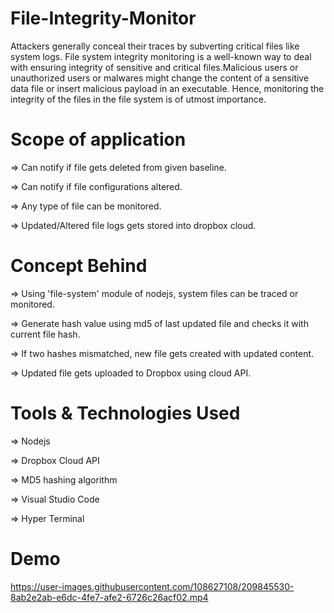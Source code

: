 # File-Integrity-Monitor

Attackers generally conceal their traces by subverting critical files like system logs. File system integrity monitoring is a well-known way to deal with ensuring 
integrity of sensitive and critical files.Malicious users or unauthorized users or malwares might change the content of a sensitive data file or insert malicious payload 
in an executable. Hence, monitoring the integrity of the files in the file system is of utmost importance.

# Scope of application
⇒ Can notify if file gets deleted from given baseline.

⇒ Can notify if file configurations altered.

⇒ Any type of file can be monitored.

⇒ Updated/Altered file logs gets stored into dropbox cloud.

# Concept Behind
⇒ Using 'file-system' module of nodejs, system files can be traced or monitored.

⇒ Generate hash value using md5 of last updated file and checks it with current file hash.

⇒ If two hashes mismatched, new file gets created with updated content.

⇒ Updated file gets uploaded to Dropbox using cloud API. 

# Tools & Technologies Used
⇒ Nodejs

⇒ Dropbox Cloud API

⇒ MD5 hashing algorithm

⇒ Visual Studio Code

⇒ Hyper Terminal

# Demo
https://user-images.githubusercontent.com/108627108/209845530-8ab2e2ab-e6dc-4fe7-afe2-6726c26acf02.mp4


